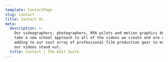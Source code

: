 ```yaml
---
template: ContactPage
slug: contact
title: Contact Us
meta:
  description: >-
    Our videographers, photographers, RPA pilots and motion graphics designers
    take a new school approach to all of the videos we create and are constantly
    adding to our vast array of professional film production gear to make all of
    our videos stand out.
  title: Contact | The Edit Suite
---
```


